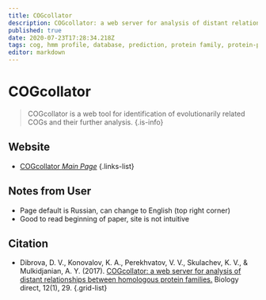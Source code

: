 ```yaml
---
title: COGcollator
description: COGcollator: a web server for analysis of distant relationships between homologous protein families
published: true
date: 2020-07-23T17:28:34.218Z
tags: cog, hmm profile, database, prediction, protein family, protein-protein
editor: markdown
---
```


# COGcollator

> COGcollator is a web tool for identification of evolutionarily related COGs and their further analysis. 
{.is-info}

 

## Website 

- [COGcollator *Main Page*](https://depo.msu.ru/module/cogcollator)
 {.links-list}

## Notes from User
- Page default is Russian, can change to English (top right corner)
- Good to read beginning of paper, site is not intuitive

## Citation 

- Dibrova, D. V., Konovalov, K. A., Perekhvatov, V. V., Skulachev, K. V., & Mulkidjanian, A. Y. (2017). [COGcollator: a web server for analysis of distant relationships between homologous protein families.](https://biologydirect.biomedcentral.com/articles/10.1186/s13062-017-0198-x) Biology direct, 12(1), 29.
{.grid-list}